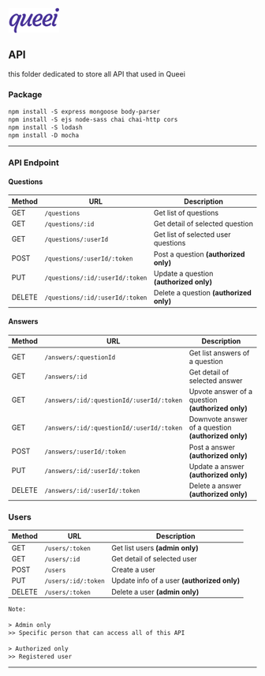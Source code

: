 <img src="../.asset/.logo.png" title="Queei Logo" height="50">

## API
this folder dedicated to store all API that used in Queei

### Package

```
npm install -S express mongoose body-parser
npm install -S ejs node-sass chai chai-http cors
npm install -S lodash
npm install -D mocha
```

---

### API Endpoint

#### Questions

| Method | URL | Description
|--------|-----|-------------
| GET    | `/questions` | Get list of questions
| GET    | `/questions/:id` | Get detail of selected question
| GET    | `/questions/:userId` | Get list of selected user questions
| POST   | `/questions/:userId/:token` | Post a question **(authorized only)**
| PUT    | `/questions/:id/:userId/:token` | Update a question **(authorized only)**
| DELETE | `/questions/:id/:userId/:token` | Delete a question **(authorized only)**

#### Answers

| Method | URL | Description
|--------|-----|-------------
| GET    | `/answers/:questionId` | Get list answers of a question
| GET    | `/answers/:id` | Get detail of selected answer
| GET    | `/answers/:id/:questionId/:userId/:token` | Upvote answer of a question **(authorized only)**
| GET    | `/answers/:id/:questionId/:userId/:token` | Downvote answer of a question **(authorized only)**
| POST   | `/answers/:userId/:token` | Post a answer **(authorized only)**
| PUT    | `/answers/:id/:userId/:token` | Update a answer **(authorized only)**
| DELETE | `/answers/:id/:userId/:token` | Delete a answer **(authorized only)**

### Users

| Method | URL | Description
|--------|-----|-------------
| GET    | `/users/:token` | Get list users **(admin only)**
| GET    | `/users/:id` | Get detail of selected user
| POST   | `/users` | Create a user
| PUT    | `/users/:id/:token` | Update info of a user **(authorized only)**
| DELETE | `/users/:token` | Delete a user **(admin only)**


```
Note:

> Admin only
>> Specific person that can access all of this API

> Authorized only
>> Registered user
```

---
